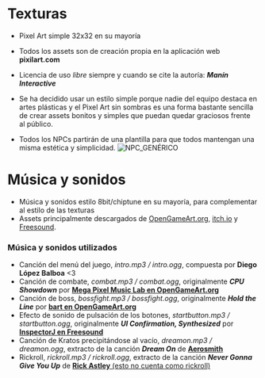 # Texturas
- Pixel Art simple 32x32 en su mayoría
- Todos los assets son de creación propia en la aplicación web **pixilart.com**
- Licencia de uso _libre_ siempre y cuando se cite la autoría: ***Manín Interactive***


- Se ha decidido usar un estilo simple porque nadie del equipo destaca en artes plásticas y el Pixel Art sin sombras es una forma bastante sencilla de crear 
assets bonitos y simples que puedan quedar graciosos frente al público. 
- Todos los NPCs partirán de una plantilla para que todos mantengan una misma estética y simplicidad.
![NPC_GENÉRICO](https://user-images.githubusercontent.com/91317502/198380011-c99149a5-e66d-4ba2-808b-d4f3b0332c8d.png)

# Música y sonidos
- Música y sonidos estilo 8bit/chiptune en su mayoría, para complementar al estilo de las texturas
- Assets principalmente descargados de [OpenGameArt.org](https://opengameart.org), [itch.io](https://itch.io) y [Freesound](https://freesound.org/).
### Música y sonidos utilizados
- Canción del menú del juego, *intro.mp3 / intro.ogg*, compuesta por **Diego López Balboa** <3
- Canción de combate, *combat.mp3 / combat.ogg*, originalmente ***CPU Showdown*** por [**Mega Pixel Music Lab en OpenGameArt.org**](https://opengameart.org/content/cpu-showdown)
- Canción de boss, *bossfight.mp3 / bossfight.ogg*, originalmente ***Hold the Line*** por [**bart en OpenGameArt.org**](https://opengameart.org/content/hold-line-boss-theme)
- Efecto de sonido de pulsación de los botones, *startbutton.mp3 / startbutton.ogg*, originalmente ***UI Confirmation, Synthesized*** por [**InspectorJ en Freesound**](https://freesound.org/people/InspectorJ/sounds/403014/)
- Canción de Kratos precipitándose al vacío, *dreamon.mp3 / dreamon.ogg*, extracto de la canción ***Dream On*** de [**Aerosmith**](https://youtu.be/89dGC8de0CA)
- Rickroll, *rickroll.mp3 / rickroll.ogg*, extracto de la canción ***Never Gonna Give You Up*** de [**Rick Astley** (esto no cuenta como rickroll)](https://youtu.be/dQw4w9WgXcQ)
